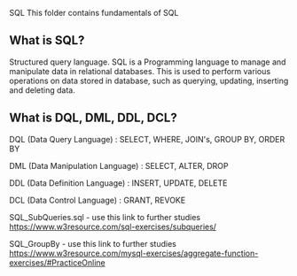 SQL
This folder contains fundamentals of SQL

## What is SQL? 
Structured query language. SQL is a Programming language to manage and manipulate data in relational databases. This is used to perform various operations on data stored in database, such as querying, updating, inserting and deleting data.  

## What is DQL, DML, DDL, DCL?

DQL (Data Query Language) : SELECT, WHERE, JOIN's, GROUP BY, ORDER BY

DML (Data Manipulation Language) : SELECT, ALTER, DROP

DDL (Data Definition Language) : INSERT, UPDATE, DELETE

DCL (Data Control Language) : GRANT, REVOKE


SQL_SubQueries.sql - use this link to further studies https://www.w3resource.com/sql-exercises/subqueries/

SQL_GroupBy        - use this link to further studies https://www.w3resource.com/mysql-exercises/aggregate-function-exercises/#PracticeOnline
